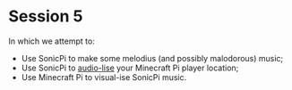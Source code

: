 # Session 5
In which we attempt to:
 * Use SonicPi to make some melodius (and possibly malodorous) music;
 * Use SonicPi to [audio-lise](mc_PlayHeight.rb) your Minecraft Pi player location;
 * Use Minecraft Pi to visual-ise SonicPi music.
